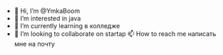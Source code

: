 - 👋 Hi, I’m @YmkaBoom
- 👀 I’m interested in java 
- 🌱 I’m currently learning в колледже
- 💞️ I’m looking to collaborate on startap
 📫 How to reach me написать мне на почту 

<!---
YmkaBoom/YmkaBoom is a ✨ special ✨ repository because its `README.md` (this file) appears on your GitHub profile.
You can click the Preview link to take a look at your changes.
--->

